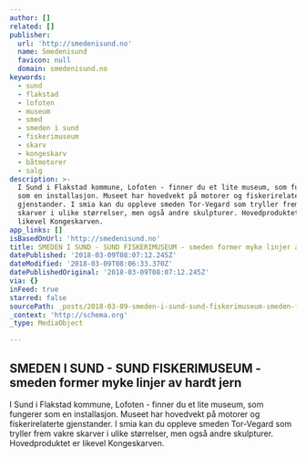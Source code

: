 ```yaml
---
author: []
related: []
publisher:
  url: 'http://smedenisund.no'
  name: Smedenisund
  favicon: null
  domain: smedenisund.no
keywords:
  - sund
  - flakstad
  - lofoten
  - museum
  - smed
  - smeden i sund
  - fiskerimuseum
  - skarv
  - kongeskarv
  - båtmotorer
  - salg
description: >-
  I Sund i Flakstad kommune, Lofoten - finner du et lite museum, som fungerer
  som en installasjon. Museet har hovedvekt på motorer og fiskerirelaterte
  gjenstander. I smia kan du oppleve smeden Tor-Vegard som tryller frem vakre
  skarver i ulike størrelser, men også andre skulpturer. Hovedproduktet er
  likevel Kongeskarven.
app_links: []
isBasedOnUrl: 'http://smedenisund.no'
title: SMEDEN I SUND - SUND FISKERIMUSEUM - smeden former myke linjer av hardt jern
datePublished: '2018-03-09T08:07:12.245Z'
dateModified: '2018-03-09T08:06:33.370Z'
datePublishedOriginal: '2018-03-09T08:07:12.245Z'
via: {}
inFeed: true
starred: false
sourcePath: _posts/2018-03-09-smeden-i-sund-sund-fiskerimuseum-smeden-former-myke-linj.md
_context: 'http://schema.org'
_type: MediaObject

---
```

<article style=""><h1>SMEDEN I SUND - SUND FISKERIMUSEUM - smeden former myke linjer av hardt jern</h1><p>I Sund i Flakstad kommune, Lofoten - finner du et lite museum, som fungerer som en installasjon. Museet har hovedvekt på motorer og fiskerirelaterte gjenstander. I smia kan du oppleve smeden Tor-Vegard som tryller frem vakre skarver i ulike størrelser, men også andre skulpturer. Hovedproduktet er likevel Kongeskarven.</p></article>